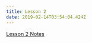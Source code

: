 ```yaml
---
title: Lesson 2
date: 2019-02-14T03:54:04.424Z
---
```

[Lesson 2 Notes](https://github.com/kiangtengl/python_101/releases/download/lesson_2/GIC_Lesson_2.ipynb)
